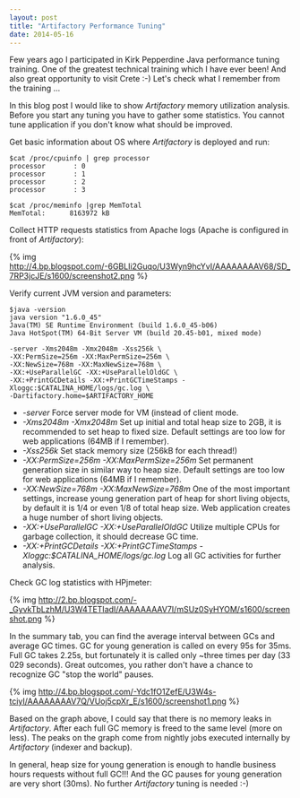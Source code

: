 ```yaml
---
layout: post
title: "Artifactory Performance Tuning"
date: 2014-05-16
---
```


Few years ago I participated in Kirk Pepperdine Java performance tuning
training. One of the greatest technical training which I have ever been! And
also great opportunity to visit Crete :-) Let's check what I remember from the
training ...
  
In this blog post I would like to show _Artifactory_ memory utilization
analysis. Before you start any tuning you have to gather some statistics. You
cannot tune application if you don't know what should be improved.  
  
Get basic information about OS where _Artifactory_ is deployed and run:  
  
``` console
$cat /proc/cpuinfo | grep processor
processor       : 0
processor       : 1
processor       : 2
processor       : 3
```

``` console
$cat /proc/meminfo |grep MemTotal
MemTotal:      8163972 kB
```

Collect HTTP requests statistics from Apache logs (Apache is configured in front of _Artifactory_):  

{% img http://4.bp.blogspot.com/-6GBLIi2Guqo/U3Wyn9hcYvI/AAAAAAAAV68/SD_7RP3jcJE/s1600/screenshot2.png %}

Verify current JVM version and parameters:  

``` console
$java -version
java version "1.6.0_45"
Java(TM) SE Runtime Environment (build 1.6.0_45-b06)
Java HotSpot(TM) 64-Bit Server VM (build 20.45-b01, mixed mode)
```

``` console
-server -Xms2048m -Xmx2048m -Xss256k \
-XX:PermSize=256m -XX:MaxPermSize=256m \
-XX:NewSize=768m -XX:MaxNewSize=768m \
-XX:+UseParallelGC -XX:+UseParallelOldGC \
-XX:+PrintGCDetails -XX:+PrintGCTimeStamps -Xloggc:$CATALINA_HOME/logs/gc.log \
-Dartifactory.home=$ARTIFACTORY_HOME
```

* _-server_ Force server mode for VM (instead of client mode.
* _-Xms2048m -Xmx2048m_ Set up initial and total heap size to 2GB, it is recommended to set heap to fixed size. Default settings are too low for web applications (64MB if I remember).
* _-Xss256k_ Set stack memory size (256kB for each thread!)
* _-XX:PermSize=256m -XX:MaxPermSize=256m_ Set permanent generation size in similar way to heap size. Default settings are too low for web applications (64MB if I remember).
* _-XX:NewSize=768m -XX:MaxNewSize=768m_ One of the most important settings, increase young generation part of heap for short living objects, by default it is 1/4 or even 1/8 of total heap size. Web application creates a huge number of short living objects.
* _-XX:+UseParallelGC -XX:+UseParallelOldGC_ Utilize multiple CPUs for garbage collection, it should decrease GC time.
* _-XX:+PrintGCDetails -XX:+PrintGCTimeStamps -Xloggc:$CATALINA_HOME/logs/gc.log_ Log all GC activities for further analysis.

Check GC log statistics with HPjmeter:  

{% img http://2.bp.blogspot.com/-_GyvkTbLzhM/U3W4TETIadI/AAAAAAAAV7I/mSUz0SyHYOM/s1600/screenshot.png %}

In the summary tab, you can find the average interval between GCs and average
GC times. GC for young generation is called on every 95s for 35ms. Full GC
takes 2.25s, but fortunately it is called only ~three times per day (33 029
seconds). Great outcomes, you rather don't have a chance to recognize GC "stop
the world" pauses.  

{% img http://4.bp.blogspot.com/-Ydc1fO1ZefE/U3W4s-tciyI/AAAAAAAAV7Q/VUoj5cpXr_E/s1600/screenshot1.png %}

Based on the graph above, I could say that there is no memory leaks in
_Artifactory_. After each full GC memory is freed to the same level (more on
less). The peaks on the graph come from nightly jobs executed internally by
_Artifactory_ (indexer and backup).  

In general, heap size for young generation is enough to handle business hours
requests without full GC!!! And the GC pauses for young generation are very
short (30ms). No further _Artifactory_ tuning is needed :-)
